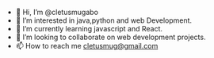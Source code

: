 - 👋 Hi, I’m @cletusmugabo
- 👀 I’m interested in java,python and web Development.
- 🌱 I’m currently learning javascript and React.
- 💞️ I’m looking to collaborate on web development projects.
- 📫 How to reach me cletusmug@gmail.com

<!---
cletus256/cletus256 is a ✨ special ✨ repository because its `README.md` (this file) appears on your GitHub profile.
You can click the Preview link to take a look at your changes.
--->
